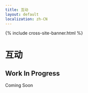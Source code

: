 ```yaml
---
title: 互动
layout: default
localization: zh-CN
---
```


{% include cross-site-banner.html %}

# 互动

## Work In Progress

Coming Soon
